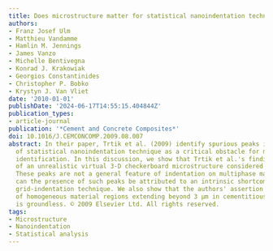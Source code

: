 ```yaml
---
title: Does microstructure matter for statistical nanoindentation techniques?
authors:
- Franz Josef Ulm
- Matthieu Vandamme
- Hamlin M. Jennings
- James Vanzo
- Michelle Bentivegna
- Konrad J. Krakowiak
- Georgios Constantinides
- Christopher P. Bobko
- Krystyn J. Van Vliet
date: '2010-01-01'
publishDate: '2024-06-17T14:55:15.404844Z'
publication_types:
- article-journal
publication: '*Cement and Concrete Composites*'
doi: 10.1016/J.CEMCONCOMP.2009.08.007
abstract: In their paper, Trtik et al. (2009) identify spurious peaks in the application
  of statistical nanoindentation technique as a critical obstacle for mechanical phase
  identification. In this discussion, we show that Trtik et al.'s finding is a consequence
  of an unrealistic virtual 3-D checkerboard microstructure considered by the authors.
  These peaks are not a general feature of indentation on multiphase materials, nor
  can the presence of such peaks be attributed to an intrinsic shortcoming of the
  grid-indentation technique. We also show that the authors' assertion of the absence
  of homogeneous material regions extending beyond 3 μm in cementitious materials
  is groundless. © 2009 Elsevier Ltd. All rights reserved.
tags:
- Microstructure
- Nanoindentation
- Statistical analysis
---
```

